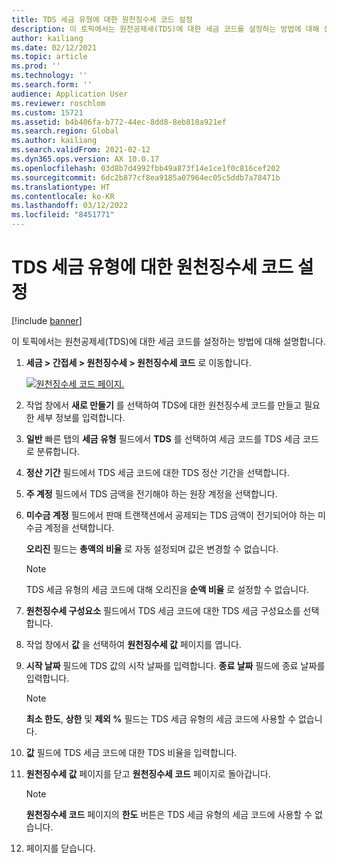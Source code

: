 ```yaml
---
title: TDS 세금 유형에 대한 원천징수세 코드 설정
description: 이 토픽에서는 원천공제세(TDS)에 대한 세금 코드를 설정하는 방법에 대해 설명합니다.
author: kailiang
ms.date: 02/12/2021
ms.topic: article
ms.prod: ''
ms.technology: ''
ms.search.form: ''
audience: Application User
ms.reviewer: roschlom
ms.custom: 15721
ms.assetid: b4b406fa-b772-44ec-8dd8-8eb818a921ef
ms.search.region: Global
ms.author: kailiang
ms.search.validFrom: 2021-02-12
ms.dyn365.ops.version: AX 10.0.17
ms.openlocfilehash: 03d8b7d4992fbb49a873f14e1ce1f0c816cef202
ms.sourcegitcommit: 6dc2b877cf8ea9185a07964ec05c5ddb7a78471b
ms.translationtype: HT
ms.contentlocale: ko-KR
ms.lasthandoff: 03/12/2022
ms.locfileid: "8451771"
---
```

# <a name="set-up-withholding-tax-codes-for-the-tds-tax-type"></a>TDS 세금 유형에 대한 원천징수세 코드 설정

[!include [banner](../includes/banner.md)]

이 토픽에서는 원천공제세(TDS)에 대한 세금 코드를 설정하는 방법에 대해 설명합니다.

1. **세금 \> 간접세 \> 원천징수세 \> 원천징수세 코드** 로 이동합니다.

    [![원천징수세 코드 페이지.](./media/apac-ind-TDS-17.png)](./media/apac-ind-TDS-17.png)

2. 작업 창에서 **새로 만들기** 를 선택하여 TDS에 대한 원천징수세 코드를 만들고 필요한 세부 정보를 입력합니다.
3. **일반** 빠른 탭의 **세금 유형** 필드에서 **TDS** 를 선택하여 세금 코드를 TDS 세금 코드로 분류합니다.
4. **정산 기간** 필드에서 TDS 세금 코드에 대한 TDS 정산 기간을 선택합니다.
5. **주 계정** 필드에서 TDS 금액을 전기해야 하는 원장 계정을 선택합니다.
6. **미수금 계정** 필드에서 판매 트랜잭션에서 공제되는 TDS 금액이 전기되어야 하는 미수금 계정을 선택합니다.

    **오리진** 필드는 **총액의 비율** 로 자동 설정되며 값은 변경할 수 없습니다.

    > [!NOTE]
    > TDS 세금 유형의 세금 코드에 대해 오리진을 **순액 비율** 로 설정할 수 없습니다.

7. **원천징수세 구성요소** 필드에서 TDS 세금 코드에 대한 TDS 세금 구성요소를 선택합니다.
8. 작업 창에서 **값** 을 선택하여 **원천징수세 값** 페이지를 엽니다.
9. **시작 날짜** 필드에 TDS 값의 시작 날짜를 입력합니다. **종료 날짜** 필드에 종료 날짜를 입력합니다.

    > [!NOTE]
    > **최소 한도**, **상한** 및 **제외 %** 필드는 TDS 세금 유형의 세금 코드에 사용할 수 없습니다.

10. **값** 필드에 TDS 세금 코드에 대한 TDS 비율을 입력합니다.
11. **원천징수세 값** 페이지를 닫고 **원천징수세 코드** 페이지로 돌아갑니다.

    > [!NOTE]
    > **원천징수세 코드** 페이지의 **한도** 버튼은 TDS 세금 유형의 세금 코드에 사용할 수 없습니다.

12. 페이지를 닫습니다.
